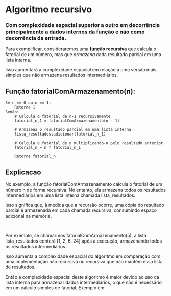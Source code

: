 <h1>Algoritmo recursivo</h1>
<h3>Com complexidade espacial superior a outro em decorrência principalmente a dados internos da função e não como decorrência da entrada.</h3>
<p>Para exemplificar, consideraremos uma <b>função recursiva</b> que calcula o fatorial de um número, mas que <i>armazena</i> cada resultado parcial em uma lista interna.</p>
<p>Isso aumentará a complexidade espacial em relação a uma versão mais simples que não armazena resultados intermediários.</p>

<h2>Função fatorialComArmazenamento(n):</h2>

    Se n == 0 ou n == 1:
        Retorne 1
    Senão:
        # Calcula o fatorial de n-1 recursivamente
        fatorial_n_1 = fatorialComArmazenamento(n - 1)
        
        # Armazena o resultado parcial em uma lista interna
        lista_resultados.adicionar(fatorial_n_1)
        
        # Calcula o fatorial de n multiplicando-o pelo resultado anterior
        fatorial_n = n * fatorial_n_1
        
        Retorne fatorial_n

  <h2>Explicacao</h2>
<p>No exemplo, a função fatorialComArmazenamento calcula o fatorial de um número n de forma recursiva. No entanto, ela armazena todos os resultados intermediários em uma lista interna chamada lista_resultados.</p> 
<p>Isso significa que, à medida que a recursão ocorre, uma cópia do resultado parcial é armazenada em cada chamada recursiva, consumindo espaço adicional na memória.</p>
<br>
<p>Por exemplo, se chamarmos fatorialComArmazenamento(5), a lista lista_resultados conterá [1, 2, 6, 24] após a execução, armazenando todos os resultados intermediários.</p> 
<p>Isso aumenta a complexidade espacial do algoritmo em comparação com uma implementação não recursiva ou recursiva que não mantém essa lista de resultados.</p>
<p>Então a complexidade espacial deste algoritmo é maior devido ao uso da lista interna para armazenar dados intermediários, o que não é necessário em um cálculo simples de fatorial. Exemplo em</p>

